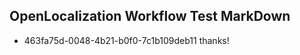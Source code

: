 ## OpenLocalization Workflow Test MarkDown
* 463fa75d-0048-4b21-b0f0-7c1b109deb11 
thanks!<!--HONumber=Mar16_HO3-->
